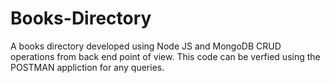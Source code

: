 # Books-Directory 

A books directory developed using Node JS and MongoDB CRUD operations from back end point of view.
This code can be verfied using the POSTMAN appliction for any queries.
